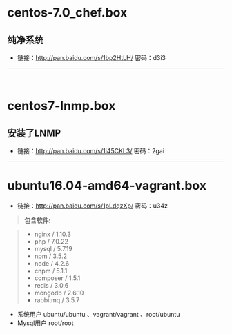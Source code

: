 # centos-7.0_chef.box

## 纯净系统

* 链接：<http://pan.baidu.com/s/1bp2HtLH/> 密码：d3i3

- - -
 
# centos7-lnmp.box

## 安装了LNMP

* 链接：<http://pan.baidu.com/s/1i45CKL3/> 密码：2gai

- - -

# ubuntu16.04-amd64-vagrant.box

* 链接：<http://pan.baidu.com/s/1pLdqzXp/> 密码：u34z

> **包含软件:**

> - nginx / 1.10.3
> - php / 7.0.22
> - mysql / 5.7.19
> - npm / 3.5.2
> - node / 4.2.6
> - cnpm / 5.1.1
> - composer / 1.5.1
> - redis / 3.0.6
> - mongodb / 2.6.10
> - rabbitmq / 3.5.7

* 系统用户 ubuntu/ubuntu 、vagrant/vagrant 、root/ubuntu
* Mysql用户 root/root


